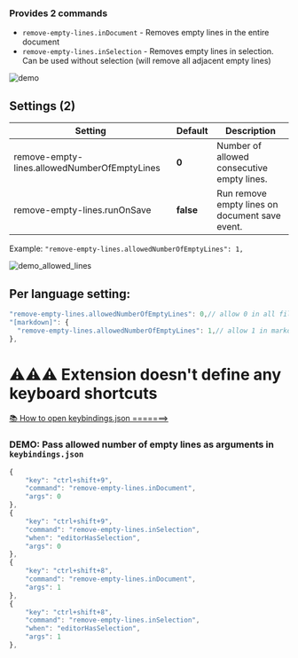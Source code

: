 ### Provides 2 commands

* `remove-empty-lines.inDocument` - Removes empty lines in the entire document
* `remove-empty-lines.inSelection` - Removes empty lines in selection. Can be used without selection (will remove all adjacent empty lines)


![demo](img/demo.gif)

<!-- SETTINGS_START -->
## Settings (2)

|Setting|Default|Description|
|-|-|-|
|remove-empty-lines.allowedNumberOfEmptyLines|**0**|Number of allowed consecutive empty lines.|
|remove-empty-lines.runOnSave|**false**|Run remove empty lines on document save event.|
<!-- SETTINGS_END -->


Example: `"remove-empty-lines.allowedNumberOfEmptyLines": 1,`

![demo_allowed_lines](img/demo_allowed_lines.gif)

## Per language setting:

```js
"remove-empty-lines.allowedNumberOfEmptyLines": 0,// allow 0 in all files
"[markdown]": {
  "remove-empty-lines.allowedNumberOfEmptyLines": 1,// allow 1 in markdown files
},
```

# ⚠⚠⚠ Extension doesn't define any keyboard shortcuts

[📚 How to open keybindings.json =======>](https://stackoverflow.com/a/45384050/5590193)

### DEMO: Pass allowed number of empty lines as arguments in `keybindings.json`

```js
{
	"key": "ctrl+shift+9",
	"command": "remove-empty-lines.inDocument",
	"args": 0
},
{
	"key": "ctrl+shift+9",
	"command": "remove-empty-lines.inSelection",
	"when": "editorHasSelection",
	"args": 0
},
{
	"key": "ctrl+shift+8",
	"command": "remove-empty-lines.inDocument",
	"args": 1
},
{
	"key": "ctrl+shift+8",
	"command": "remove-empty-lines.inSelection",
	"when": "editorHasSelection",
	"args": 1
},
```